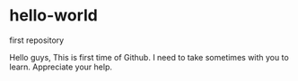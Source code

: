 # hello-world
first repository

Hello guys,
This is first time of Github. I need to take sometimes with you to learn.
Appreciate your help.
